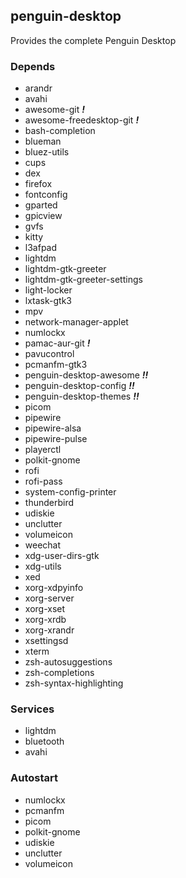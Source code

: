 ## penguin-desktop

Provides the complete Penguin Desktop

### Depends
* arandr
* avahi
* awesome-git ***!***
* awesome-freedesktop-git ***!***
* bash-completion
* blueman
* bluez-utils
* cups
* dex
* firefox
* fontconfig
* gparted
* gpicview
* gvfs
* kitty
* l3afpad
* lightdm
* lightdm-gtk-greeter
* lightdm-gtk-greeter-settings
* light-locker
* lxtask-gtk3
* mpv
* network-manager-applet
* numlockx
* pamac-aur-git ***!***
* pavucontrol
* pcmanfm-gtk3
* penguin-desktop-awesome ***!!***
* penguin-desktop-config ***!!***
* penguin-desktop-themes ***!!***
* picom
* pipewire
* pipewire-alsa
* pipewire-pulse
* playerctl
* polkit-gnome
* rofi
* rofi-pass
* system-config-printer
* thunderbird
* udiskie
* unclutter
* volumeicon
* weechat
* xdg-user-dirs-gtk
* xdg-utils
* xed
* xorg-xdpyinfo
* xorg-server
* xorg-xset
* xorg-xrdb
* xorg-xrandr
* xsettingsd
* xterm
* zsh-autosuggestions
* zsh-completions
* zsh-syntax-highlighting

### Services
* lightdm
* bluetooth
* avahi

### Autostart
* numlockx
* pcmanfm
* picom
* polkit-gnome
* udiskie
* unclutter
* volumeicon

